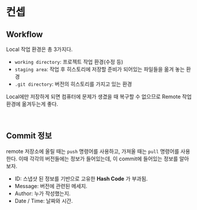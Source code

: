 # 컨셉

## Workflow

Local 작업 환경은 총 3가지다.

- `working directory`: 프로젝트 작업 환경(수정 등)
- `staging area`: 작업 후 히스토리에 저장할 준비가 되어있는 파일들을 옮겨 놓는 환경
- `.git directory`: 버전의 히스토리를 가지고 있는 환경

Local에만 저장하게 되면 컴퓨터에 문제가 생겼을 때 복구할 수 없으므로 Remote 작업 환경에 옮겨두는게 좋다.

<br/>

## Commit 정보

remote 저장소에 올릴 때는 `push` 명령어를 사용하고, 가져올 때는 `pull` 명령어를 사용한다. 이때 각각의 버전들에는 정보가 들어있는데, 이 commit에 들어있는 정보를 알아보자.

- ID: 스냅샷 된 정보를 기반으로 고유한 **Hash Code** 가 부과됨.
- Message: 버전에 관련된 메세지.
- Author: 누가 작성했는지.
- Date / Time: 날짜와 시간.
